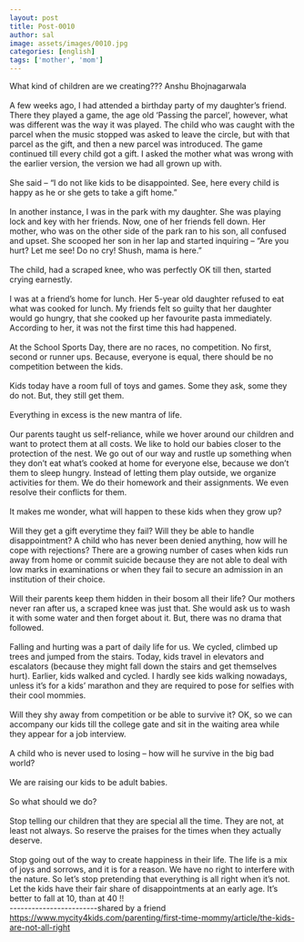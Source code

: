 ```yaml
---
layout: post
title: Post-0010
author: sal
image: assets/images/0010.jpg
categories: [english]
tags: ['mother', 'mom']
---
```

What kind of children are we creating???                         Anshu Bhojnagarwala  <br>
   <br>
 A few weeks ago, I had attended a birthday party of my daughter’s friend. There they played a game, the age old ‘Passing the parcel’, however, what was different was the way it was played. The child who was caught with the parcel when the music stopped was asked to leave the circle, but with that parcel as the gift, and then a new parcel was introduced. The game continued till every child got a gift. I asked the mother what was wrong with the earlier version, the version we had all grown up with.  <br>
   <br>
 She said – “I do not like kids to be disappointed. See, here every child is happy as he or she gets to take a gift home.”  <br>
   <br>
 In another instance, I was in the park with my daughter. She was playing lock and key with her friends. Now, one of her friends fell down. Her mother, who was on the other side of the park ran to his son, all confused and upset. She scooped her son in her lap and started inquiring – “Are you hurt? Let me see! Do no cry! Shush, mama is here.”  <br>
   <br>
 The child, had a scraped knee, who was perfectly OK till then, started crying earnestly.  <br>
   <br>
 I was at a friend’s home for lunch. Her 5-year old daughter refused to eat what was cooked for lunch. My friends felt so guilty that her daughter would go hungry, that she cooked up her favourite pasta immediately. According to her, it was not the first time this had happened.  <br>
   <br>
 At the School Sports Day, there are no races, no competition. No first, second or runner ups. Because, everyone is equal, there should be no competition between the kids.  <br>
   <br>
 Kids today have a room full of toys and games. Some they ask, some they do not. But, they still get them.  <br>
   <br>
 Everything in excess is the new mantra of life.  <br>
   <br>
 Our parents taught us self-reliance, while we hover around our children and want to protect them at all costs. We like to hold our babies closer to the protection of the nest. We go out of our way and rustle up something when they don’t eat what’s cooked at home for everyone else, because we don’t them to sleep hungry. Instead of letting them play outside, we organize activities for them. We do their homework and their assignments. We even resolve their conflicts for them.  <br>
   <br>
 It makes me wonder, what will happen to these kids when they grow up?  <br>
   <br>
 Will they get a gift everytime they fail? Will they be able to handle disappointment? A child who has never been denied anything, how will he cope with rejections? There are a growing number of cases when kids run away from home or commit suicide because they are not able to deal with low marks in examinations or when they fail to secure an admission in an institution of their choice.  <br>
   <br>
 Will their parents keep them hidden in their bosom all their life? Our mothers never ran after us, a scraped knee was just that. She would ask us to wash it with some water and then forget about it. But, there was no drama that followed.  <br>
   <br>
 Falling and hurting was a part of daily life for us. We cycled, climbed up trees and jumped from the stairs. Today, kids travel in elevators and escalators (because they might fall down the stairs and get themselves hurt). Earlier, kids walked and cycled. I hardly see kids walking nowadays, unless it’s for a kids’ marathon and they are required to pose for selfies with their cool mommies.  <br>
   <br>
 Will they shy away from competition or be able to survive it? OK, so we can accompany our kids till the college gate and sit in the waiting area while they appear for a job interview.  <br>
   <br>
 A child who is never used to losing – how will he survive in the big bad world?  <br>
   <br>
 We are raising our kids to be adult babies.  <br>
   <br>
 So what should we do?  <br>
   <br>
 Stop telling our children that they are special all the time. They are not, at least not always. So reserve the praises for the times when they actually deserve.  <br>
   <br>
 Stop going out of the way to create happiness in their life. The life is a mix of joys and sorrows, and it is for a reason. We have no right to interfere with the nature. So let’s stop pretending that everything is all right when it’s not. Let the kids have their fair share of disappointments at an early age. It’s better to fall at 10, than at 40 !!  <br>
 ------------------------shared by a friend https://www.mycity4kids.com/parenting/first-time-mommy/article/the-kids-are-not-all-right